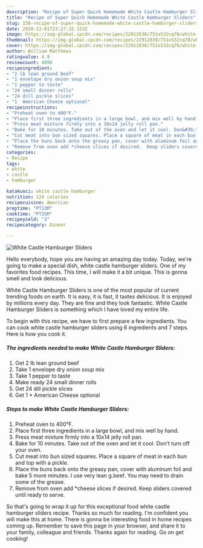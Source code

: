 ```yaml
---
description: "Recipe of Super Quick Homemade White Castle Hamburger Sliders"
title: "Recipe of Super Quick Homemade White Castle Hamburger Sliders"
slug: 158-recipe-of-super-quick-homemade-white-castle-hamburger-sliders
date: 2020-12-01T23:27:33.153Z
image: https://img-global.cpcdn.com/recipes/22912830/751x532cq70/white-castle-hamburger-sliders-recipe-main-photo.jpg
thumbnail: https://img-global.cpcdn.com/recipes/22912830/751x532cq70/white-castle-hamburger-sliders-recipe-main-photo.jpg
cover: https://img-global.cpcdn.com/recipes/22912830/751x532cq70/white-castle-hamburger-sliders-recipe-main-photo.jpg
author: William Matthews
ratingvalue: 4.9
reviewcount: 4096
recipeingredient:
- "2 lb lean ground beef"
- "1 envelope dry onion soup mix"
- "1 pepper to taste"
- "24 small dinner rolls"
- "24 dill pickle slices"
- "1  American Cheese optional"
recipeinstructions:
- "Preheat oven to 400°F."
- "Place first three ingredients in a large bowl, and mix well by hand."
- "Press meat mixture firmly into a 10x14 jelly roll pan."
- "Bake for 10 minutes. Take out of the oven and let it cool. Don&#39;t turn off your oven."
- "Cut meat into bun sized squares. Place a square of meat in each bun and top with a pickle."
- "Place the buns back onto the greasy pan, cover with aluminum foil and bake 5 more minutes. I use very lean g.beef. You may need to drain some of the grease."
- "Remove from oven add *cheese slices if desired.  Keep sliders covered until ready to serve."
categories:
- Recipe
tags:
- white
- castle
- hamburger

katakunci: white castle hamburger 
nutrition: 124 calories
recipecuisine: American
preptime: "PT13M"
cooktime: "PT35M"
recipeyield: "3"
recipecategory: Dinner

---
```



![White Castle Hamburger Sliders](https://img-global.cpcdn.com/recipes/22912830/751x532cq70/white-castle-hamburger-sliders-recipe-main-photo.jpg)

Hello everybody, hope you are having an amazing day today. Today, we're going to make a special dish, white castle hamburger sliders. One of my favorites food recipes. This time, I will make it a bit unique. This is gonna smell and look delicious.



White Castle Hamburger Sliders is one of the most popular of current trending foods on earth. It is easy, it is fast, it tastes delicious. It is enjoyed by millions every day. They are fine and they look fantastic. White Castle Hamburger Sliders is something which I have loved my entire life.


To begin with this recipe, we have to first prepare a few ingredients. You can cook white castle hamburger sliders using 6 ingredients and 7 steps. Here is how you cook it.

<!--inarticleads1-->

##### The ingredients needed to make White Castle Hamburger Sliders:

1. Get 2 lb lean ground beef
1. Take 1 envelope dry onion soup mix
1. Take 1 pepper to taste
1. Make ready 24 small dinner rolls
1. Get 24 dill pickle slices
1. Get 1 * American Cheese optional




<!--inarticleads2-->

##### Steps to make White Castle Hamburger Sliders:

1. Preheat oven to 400°F.
1. Place first three ingredients in a large bowl, and mix well by hand.
1. Press meat mixture firmly into a 10x14 jelly roll pan.
1. Bake for 10 minutes. Take out of the oven and let it cool. Don&#39;t turn off your oven.
1. Cut meat into bun sized squares. Place a square of meat in each bun and top with a pickle.
1. Place the buns back onto the greasy pan, cover with aluminum foil and bake 5 more minutes. I use very lean g.beef. You may need to drain some of the grease.
1. Remove from oven add *cheese slices if desired.  Keep sliders covered until ready to serve.




So that's going to wrap it up for this exceptional food white castle hamburger sliders recipe. Thanks so much for reading. I'm confident you will make this at home. There is gonna be interesting food in home recipes coming up. Remember to save this page in your browser, and share it to your family, colleague and friends. Thanks again for reading. Go on get cooking!
